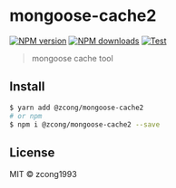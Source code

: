 # mongoose-cache2

[![NPM version](https://img.shields.io/npm/v/@zcong/mongoose-cache2.svg?style=flat)](https://npmjs.com/package/@zcong/mongoose-cache2) [![NPM downloads](https://img.shields.io/npm/dm/@zcong/mongoose-cache2.svg?style=flat)](https://npmjs.com/package/@zcong/mongoose-cache2) [![Test](https://github.com/zcong1993/mongoose-cache2/actions/workflows/test.yml/badge.svg)](https://github.com/zcong1993/mongoose-cache2/actions/workflows/test.yml)

> mongoose cache tool

## Install

```bash
$ yarn add @zcong/mongoose-cache2
# or npm
$ npm i @zcong/mongoose-cache2 --save
```

## License

MIT &copy; zcong1993
